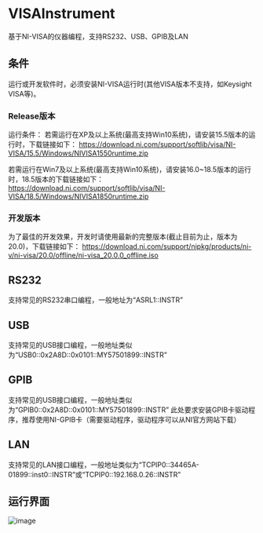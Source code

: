 # VISAInstrument
基于NI-VISA的仪器编程，支持RS232、USB、GPIB及LAN

## 条件
运行或开发软件时，必须安装NI-VISA运行时(其他VISA版本不支持，如Keysight VISA等)。
### Release版本
运行条件：
若需运行在XP及以上系统(最高支持Win10系统)，请安装15.5版本的运行时，下载链接如下：
https://download.ni.com/support/softlib/visa/NI-VISA/15.5/Windows/NIVISA1550runtime.zip

若需运行在Win7及以上系统(最高支持Win10系统)，请安装16.0~18.5版本的运行时，18.5版本的下载链接如下：
https://download.ni.com/support/softlib/visa/NI-VISA/18.5/Windows/NIVISA1850runtime.zip

### 开发版本
为了最佳的开发效果，开发时请使用最新的完整版本(截止目前为止，版本为20.0)，下载链接如下：
https://download.ni.com/support/nipkg/products/ni-v/ni-visa/20.0/offline/ni-visa_20.0.0_offline.iso

## RS232
支持常见的RS232串口编程，一般地址为“ASRL1::INSTR”

## USB
支持常见的USB接口编程，一般地址类似为“USB0::0x2A8D::0x0101::MY57501899::INSTR”

## GPIB
支持常见的USB接口编程，一般地址类似为“GPIB0::0x2A8D::0x0101::MY57501899::INSTR”
此处要求安装GPIB卡驱动程序，推荐使用NI-GPIB卡（需要驱动程序，驱动程序可以从NI官方网站下载）

## LAN
支持常见的LAN接口编程，一般地址类似为“TCPIP0::34465A-01899::inst0::INSTR”或“TCPIP0::192.168.0.26::INSTR”

## 运行界面
![image](https://github.com/cnxy/VISAInstrument/blob/master/VISAInstrument/pic.png)

